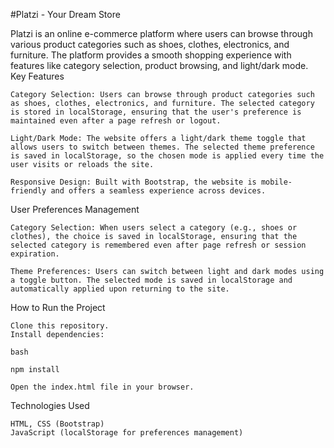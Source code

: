 #Platzi - Your Dream Store

Platzi is an online e-commerce platform where users can browse through various product categories such as shoes, clothes, electronics, and furniture. The platform provides a smooth shopping experience with features like category selection, product browsing, and light/dark mode.
Key Features

    Category Selection: Users can browse through product categories such as shoes, clothes, electronics, and furniture. The selected category is stored in localStorage, ensuring that the user's preference is maintained even after a page refresh or logout.

    Light/Dark Mode: The website offers a light/dark theme toggle that allows users to switch between themes. The selected theme preference is saved in localStorage, so the chosen mode is applied every time the user visits or reloads the site.

    Responsive Design: Built with Bootstrap, the website is mobile-friendly and offers a seamless experience across devices.

User Preferences Management

    Category Selection: When users select a category (e.g., shoes or clothes), the choice is saved in localStorage, ensuring that the selected category is remembered even after page refresh or session expiration.

    Theme Preferences: Users can switch between light and dark modes using a toggle button. The selected mode is saved in localStorage and automatically applied upon returning to the site.

How to Run the Project

    Clone this repository.
    Install dependencies:

    bash

    npm install

    Open the index.html file in your browser.

Technologies Used

    HTML, CSS (Bootstrap)
    JavaScript (localStorage for preferences management)
